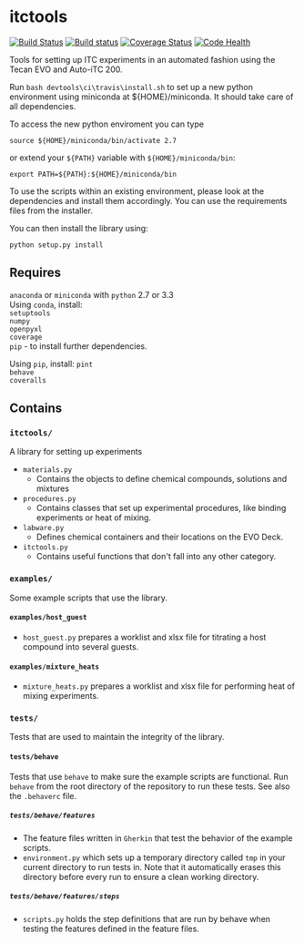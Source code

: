 # itctools

[![Build Status](https://travis-ci.org/choderalab/itctools.svg)](https://travis-ci.org/choderalab/itctools)
[![Build status](https://ci.appveyor.com/api/projects/status/eexd1la2ghs518mc?svg=true)](https://ci.appveyor.com/project/bas-rustenburg/itctools)
[![Coverage Status](https://coveralls.io/repos/choderalab/itctools/badge.png)](https://coveralls.io/r/choderalab/itctools)
[![Code Health](https://landscape.io/github/choderalab/itctools/master/landscape.svg)](https://landscape.io/github/choderalab/itctools/master)

Tools for setting up ITC experiments in an automated fashion using the Tecan EVO and Auto-iTC 200.

Run `bash devtools\ci\travis\install.sh` to set up a new python environment using miniconda at ${HOME}/miniconda. It should take care of all dependencies.

To access the new python enviroment you can type
```shell
source ${HOME}/miniconda/bin/activate 2.7
```
or extend your `${PATH}` variable with `${HOME}/miniconda/bin`:
```shell
export PATH=${PATH}:${HOME}/miniconda/bin
```
To use the scripts within an existing environment, please look at the dependencies and install them accordingly. You can use the requirements files from the installer.

You can then install the library using:
```shell
python setup.py install
```

## Requires

`anaconda` or `miniconda` with `python` 2.7 or 3.3  
Using `conda`, install:  
`setuptools`  
`numpy`  
`openpyxl`  
`coverage`  
`pip` - to install further dependencies.  

Using `pip`, install: 
`pint`  
`behave`  
`coveralls`  

## Contains

### `itctools/`

A library for setting up experiments

  - `materials.py`
    - Contains the objects to define chemical compounds, solutions and mixtures
  - `procedures.py`
    - Contains classes that set up experimental procedures, like binding experiments or heat of mixing.
  - `labware.py`
    - Defines chemical containers and their locations on the EVO Deck.
  - `itctools.py`
    - Contains useful functions that don't fall into any other category.

### `examples/`

Some example scripts that use the library.

#### `examples/host_guest`

  - `host_guest.py` prepares a worklist and xlsx file for titrating a host compound into several guests.

#### `examples/mixture_heats`

  -  `mixture_heats.py` prepares a worklist and xlsx file for performing heat of mixing experiments.

### `tests/`

Tests that are used to maintain the integrity of the library.

#### `tests/behave`

Tests that use `behave` to make sure the example scripts are functional. Run `behave` from the root directory of the repository to run these tests. See also the `.behaverc` file.

##### `tests/behave/features`

- The feature files written in `Gherkin` that test the behavior of the example scripts.
- `environment.py` which sets up a temporary directory called `tmp` in your current directory to run tests in. Note that it automatically erases this directory before every run to ensure a clean working directory.

##### `tests/behave/features/steps`
- `scripts.py` holds the step definitions that are run by behave when testing the features defined in the feature files.
